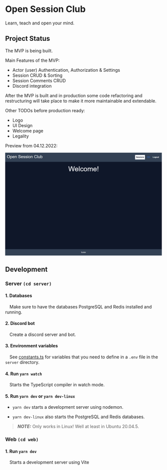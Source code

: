 # Open Session Club

Learn, teach and open your mind.

## Project Status

The MVP is being built.

Main Features of the MVP:

- Actor (user) Authentication, Authorization & Settings
- Session CRUD & Sorting
- Session Comments CRUD
- Discord integration

After the MVP is built and in production some code refactoring and restructuring will take place to make it more maintainable and extendable.

Other TODOs before production ready:

- Logo
- UI Design
- Welcome page
- Legality

Preview from 04.12.2022:

![Gif of Open Session Club from 04.12.2022](./media/04-12-2022.gif)

## Development

### Server `(cd server)`

#### 1. Databases

&emsp;Make sure to have the databases PostgreSQL and Redis installed and running.

#### 2. Discord bot

&emsp;Create a discord server and bot.

#### 3. Environment variables

&emsp;See [constants.ts](./server/src/constants.ts) for variables that you need to define in a `.env` file in the `server` directory.

#### 4. Run `yarn watch`

&emsp;Starts the TypeScript compiler in watch mode.

#### 5. Run `yarn dev` or `yarn dev-linux`

- `yarn dev` starts a development server using nodemon.

- `yarn dev-linux` also starts the PostgreSQL and Redis databases.

> **_NOTE:_** Only works in Linux! Well at least in Ubuntu 20.04.5.

### Web `(cd web)`

#### 1. Run `yarn dev`

&emsp;Starts a development server using Vite
